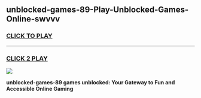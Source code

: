 
## unblocked-games-89-Play-Unblocked-Games-Online-swvvv
<h3>
<a href="https://premium76.site?title=unblocked-games-89&ref=25A">CLICK TO PLAY</a></h3>
<hr>

<h3>
<a href="https://premium76.site?title=unblocked-games-89&ref=25A">CLICK 2 PLAY</a>
  
</h3>

<a href="https://premium76.site?title=unblocked-games-89&ref=25A"><img src="https://clearcache.store/games.png"></a>


**unblocked-games-89 games unblocked: Your Gateway to Fun and Accessible Online Gaming**
